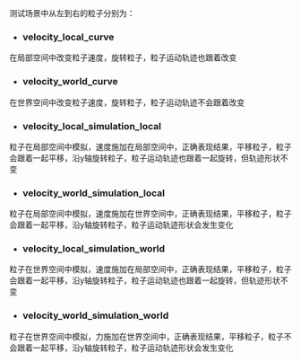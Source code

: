 测试场景中从左到右的粒子分别为：
- ### velocity_local_curve
在局部空间中改变粒子速度，旋转粒子，粒子运动轨迹也跟着改变
- ### velocity_world_curve
在世界空间中改变粒子速度，旋转粒子，粒子运动轨迹不会跟着改变
- ### velocity_local_simulation_local
粒子在局部空间中模拟，速度施加在局部空间中，正确表现结果，平移粒子，粒子会跟着一起平移，沿y轴旋转粒子，粒子运动轨迹也跟着一起旋转，但轨迹形状不变
- ### velocity_world_simulation_local
粒子在局部空间中模拟，速度施加在世界空间中，正确表现结果，平移粒子，粒子会跟着一起平移，沿y轴旋转粒子，粒子运动轨迹形状会发生变化
- ### velocity_local_simulation_world
粒子在世界空间中模拟，速度施加在局部空间中，正确表现结果，平移粒子，粒子会跟着一起平移，沿y轴旋转粒子，粒子运动轨迹也跟着一起旋转，但轨迹形状不变
- ### velocity_world_simulation_world
粒子在世界空间中模拟，力施加在世界空间中，正确表现结果，平移粒子，粒子不会跟着一起平移，沿y轴旋转粒子，粒子运动轨迹形状会发生变化